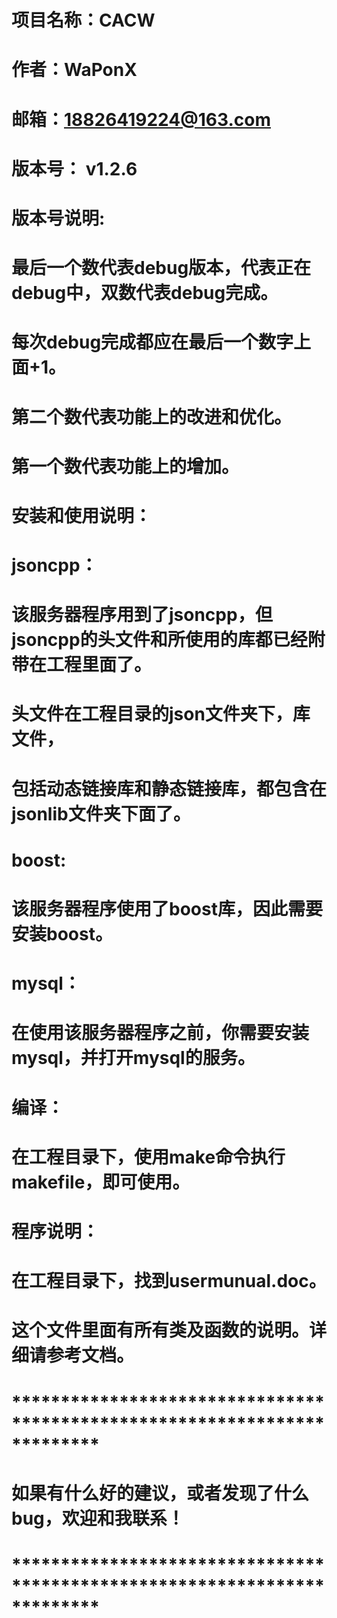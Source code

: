 # 项目名称：CACW
# 作者：WaPonX
# 邮箱：18826419224@163.com
# 版本号： v1.2.6
# 
# 版本号说明:
# 	最后一个数代表debug版本，代表正在debug中，双数代表debug完成。
#	每次debug完成都应在最后一个数字上面+1。
# 	第二个数代表功能上的改进和优化。
# 	第一个数代表功能上的增加。
# 
# 安装和使用说明：
# 	jsoncpp：
# 	该服务器程序用到了jsoncpp，但jsoncpp的头文件和所使用的库都已经附带在工程里面了。
# 	头文件在工程目录的json文件夹下，库文件，
#	包括动态链接库和静态链接库，都包含在jsonlib文件夹下面了。
# 	boost:
#	该服务器程序使用了boost库，因此需要安装boost。
# 	mysql：
# 	在使用该服务器程序之前，你需要安装mysql，并打开mysql的服务。
# 	
# 编译：
# 	在工程目录下，使用make命令执行makefile，即可使用。
# 
# 程序说明：
# 	在工程目录下，找到usermunual.doc。
#   这个文件里面有所有类及函数的说明。详细请参考文档。
# 
# 
# 
# *************************************************************************
# 如果有什么好的建议，或者发现了什么bug，欢迎和我联系！
# *************************************************************************

